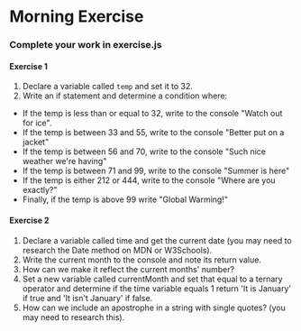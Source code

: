 # Morning Exercise

### Complete your work in exercise.js

#### Exercise 1
1. Declare a variable called `temp` and set it to 32.
1. Write an if statement and determine a condition where:
  - If the temp is less than or equal to 32, write to the console "Watch out for ice".
  - If the temp is between 33 and 55, write to the console "Better put on a jacket"
  - If the temp is between 56 and 70, write to the console "Such nice weather we're having"
  - If the temp is between 71 and 99, write to the console "Summer is here"
  - If the temp is either 212 or 444, write to the console "Where are you exactly?"
  - Finally, if the temp is above 99 write "Global Warming!"

#### Exercise 2

1. Declare a variable called time and get the current date (you may need to research the Date method on MDN or W3Schools).
1. Write the current month to the console and note its return value.
1. How can we make it reflect the current months' number?
1. Set a new variable called currentMonth and set that equal to a ternary operator and determine if the time variable equals 1 return 'It is January' if true and 'It isn't January' if false.
1. How can we include an apostrophe in a string with single quotes? (you may need to research this).
